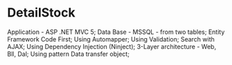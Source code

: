 # DetailStock
Application - ASP .NET MVC 5;
Data Base - MSSQL - from two tables;
Entity Framework Code First;
Using Automapper;
Using Validation;
Search with AJAX;
Using Dependency Injection (Ninject);
3-Layer architecture - Web, Bll, Dal;
Using pattern Data transfer object;


